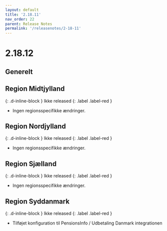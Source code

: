 ```yaml
---
layout: default
title: '2.18.11'
nav_order: 22
parent: Release Notes
permalink: '/releasenotes/2-18-11'
---
```


# 2.18.12

## Generelt

## Region Midtjylland
{: .d-inline-block }
Ikke released
{: .label .label-red }
- Ingen regionsspecifikke ændringer.
  
## Region Nordjylland
{: .d-inline-block }
Ikke released
{: .label .label-red }
- Ingen regionsspecifikke ændringer.

## Region Sjælland
{: .d-inline-block }
Ikke released
{: .label .label-red }
- Ingen regionsspecifikke ændringer.
  
## Region Syddanmark
{: .d-inline-block }
Ikke released
{: .label .label-red }
- Tilføjet konfiguration til PensionsInfo / Udbetaling Danmark integrationen
